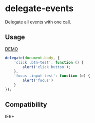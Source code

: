# delegate-events
Delegate all events with one call.

## Usage
[DEMO](https://weilao.github.io/delegate-events/demo.html)
```js
delegate(document.body, {
    'click .btn-test': function () {
        alert('click button');
    },
    'focus .input-test': function (e) {
        alert('focus')
    }
});
```

## Compatibility
IE9+